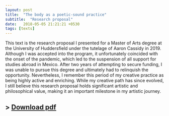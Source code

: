 ```yaml
---
layout: post
title:  "The body as a poetic-sound practice"
subtitle:  "Research proposal"
date:   2018-05-05 21:21:21 +0530
tags: [texts]
---
```


This text is the research proposal I presented for a Master of Arts degree at the University of Huddersfield under the tutelage of Aaron Cassidy in 2019. Although I was accepted into the program, it unfortunately coincided with the onset of the pandemic, which led to the suspension of all support for studies abroad in Mexico. After two years of attempting to secure funding, I was unable to pursue this degree and ultimately had to relinquish the opportunity. Nevertheless, I remember this period of my creative practice as being highly active and enriching. While my creative path has since evolved, I still believe this research proposal holds significant artistic and philosophical value, making it an important milestone in my artistic journey.

## \> [Download pdf](/assets/texts/the-body.pdf)

